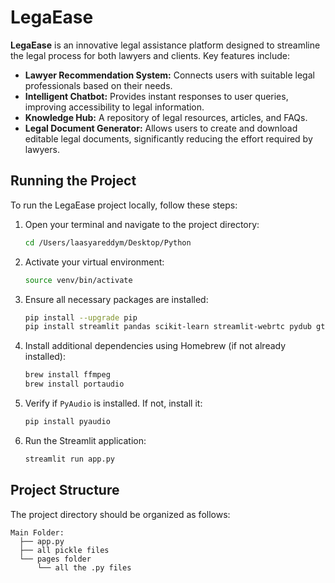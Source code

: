 

# LegaEase

**LegaEase** is an innovative legal assistance platform designed to streamline the legal process for both lawyers and clients. Key features include:

- **Lawyer Recommendation System:** Connects users with suitable legal professionals based on their needs.
- **Intelligent Chatbot:** Provides instant responses to user queries, improving accessibility to legal information.
- **Knowledge Hub:** A repository of legal resources, articles, and FAQs.
- **Legal Document Generator:** Allows users to create and download editable legal documents, significantly reducing the effort required by lawyers.

## Running the Project

To run the LegaEase project locally, follow these steps:

1. Open your terminal and navigate to the project directory:
   ```bash
   cd /Users/laasyareddym/Desktop/Python
   ```

2. Activate your virtual environment:
   ```bash
   source venv/bin/activate
   ```

3. Ensure all necessary packages are installed:
   ```bash
   pip install --upgrade pip
   pip install streamlit pandas scikit-learn streamlit-webrtc pydub gtts speechrecognition python-docx
   ```

4. Install additional dependencies using Homebrew (if not already installed):
   ```bash
   brew install ffmpeg
   brew install portaudio
   ```

5. Verify if `PyAudio` is installed. If not, install it:
   ```bash
   pip install pyaudio
   ```

6. Run the Streamlit application:
   ```bash
   streamlit run app.py
   ```

## Project Structure

The project directory should be organized as follows:

```
Main Folder:
  ├── app.py
  ├── all pickle files
  └── pages folder
      └── all the .py files
```

